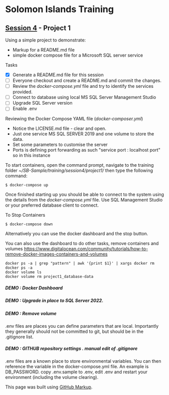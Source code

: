 # Solomon Islands Training

## [Session 4](../README.md) - Project 1

Using a simple project to demonstrate:
- Markup for a README.md file
- simple docker compose file for a Microsoft SQL server service

Tasks
- [x] Generate a README.md file for this session
- [ ] Everyone checkout and create a README.md and commit the changes.
- [ ] Review the *docker-compose.yml* file and try to identify the services provided.
- [ ] Connect to database using local MS SQL Server Management Studio
- [ ] Upgrade SQL Server version
- [ ] Enable .env

Reviewing the Docker Compose YAML file (*docker-composer.yml*)
- Notice the LICENSE.md file - clear and open.  
- Just one service MS SQL SERVER 2019 and one volume to store the data.
- Set some parameters to customise the server
- Ports is defining port forwarding as such "service port : localhost port" so in this instance 

To start containers, open the command prompt, navigate to the training folder *~/SB-Sample/training/session4/project1/* then type the following command:
```
$ docker-compose up
```

Once finished starting up you should be able to connect to the system using the details from the *docker-compose.yml* file. Use SQL Management Studio or your preferred database client to connect.

To Stop Containers 
```
$ docker-compose down
```
Alternatively you can use the docker dashboard and the stop button.

You can also use the dashboard to do other tasks, remove containers and volumes
https://www.digitalocean.com/community/tutorials/how-to-remove-docker-images-containers-and-volumes
```
docker ps -a | grep "pattern" | awk '{print $1}' | xargs docker rm
docker ps -a
docker volume ls
docker volume rm project1_database-data
```

##### DEMO : Docker Dashboard
##### DEMO : Upgrade in place to SQL Server 2022.
##### DEMO : Remove volume

.env files are places you can define parameters that are local.   Importantly they generally should not be committed to git, but should be in the .gitignore list.

##### DEMO : GITHUB repository settings .  manual edit of .gitignore

.env files are a known place to store environmental variables.   You can then reference the variable in the docker-compose.yml file.   An example is DB_PASSWORD.   copy .env.sample to .env, edit .env and restart your environment (including the volume clearing).





This page was built using [GitHub Markup](https://docs.github.com/en/get-started/writing-on-github/getting-started-with-writing-and-formatting-on-github/basic-writing-and-formatting-syntax).


